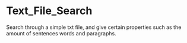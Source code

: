 # Text_File_Search
Search through a simple txt file, and give certain properties such as the amount of sentences words and paragraphs.

